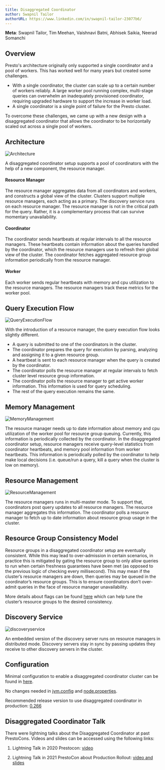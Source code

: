 ```yaml
---
title: Disaggregated Coordinator
author: Swapnil Tailor
authorURL: https://www.linkedin.com/in/swapnil-tailor-23077b6/
---
```


**Meta**: Swapnil Tailor, Tim Meehan, Vaishnavi Batni, Abhisek Saikia, Neerad Somanchi

## Overview
Presto's architecture originally only supported a single coordinator and a pool of workers. This has worked well for many years but created some challenges.

- With a single coordinator, the cluster can scale up to a certain number of workers reliably. A large worker pool running complex, multi-stage queries can overwhelm an inadequately provisioned coordinator, requiring upgraded hardware to support the increase in worker load.
- A single coordinator is a single point of failure for the Presto cluster.

To overcome these challenges, we came up with a new design with a disaggregated coordinator that allows the coordinator to be horizontally scaled out across a single pool of workers.

<!--truncate-->

## Architecture
![Architecture](/img/blog/2022-04-15-disaggregated-coordinator/disaggregated-coordinator-architecture.png)

A disaggregated coordinator setup supports a pool of coordinators with the help of a new component, the resource manager.


#### Resource Manager
The resource manager aggregates data from all coordinators and workers, and constructs a global view of the cluster. Clusters support multiple resource managers, each acting as a primary. The discovery service runs on each resource manager.
The resource manager is not in the critical path for the query.  Rather, it is a complementary process that can survive momentary unavailability.

#### Coordinator
The coordinator sends heartbeats at regular intervals to all the resource managers. These heartbeats contain information about the queries handled by the coordinator, which the resource managers use to refresh their global view of the cluster. The coordinator fetches aggregated resource group information periodically from the resource manager.

#### Worker
Each worker sends regular heartbeats with memory and cpu utilization to the resource managers. The resource managers track these metrics for the worker pool.

## Query Execution Flow
![QueryExecutionFlow](/img/blog/2022-04-15-disaggregated-coordinator/query-execution-flow.png)

With the introduction of a resource manager, the query execution flow looks slightly different.

- A query is submitted to one of the coordinators in the cluster.
- The coordinator prepares the query for execution by parsing, analyzing and assigning it to a given resource group. 
- A heartbeat is sent to each resource manager when the query is created by the coordinator.
- The coordinator polls the resource manager at regular intervals to fetch cluster level resource group information.
- The coordinator polls the resource manager to get active worker information. This information is used for query scheduling.
- The rest of the query execution remains the same.


## Memory Management
![MemoryManagement](/img/blog/2022-04-15-disaggregated-coordinator/memory-management.png)

The resource manager needs up to date information about memory and cpu utilization of the worker pool for resource group queuing. Currently, this information is periodically collected by the coordinator. In the disaggregated coordinator setup, resource managers receive query-level statistics from coordinator heartbeats, and memory pool information from worker heartbeats. This information is periodically polled by the coordinator to help make local decisions (i.e. queue/run a query, kill a query when the cluster is low on memory).

## Resource Management
![ResourceManagement](/img/blog/2022-04-15-disaggregated-coordinator/resource-management.png)

The resource managers runs in multi-master mode. To support that, coordinators post query updates to all resource managers. The resource manager aggregates this information. The coordinator polls a resource manager to fetch up to date information about resource group usage in the cluster.

## Resource Group Consistency Model

Resource groups in a disaggregated coordinator setup are eventually consistent.  While this may lead to over-admission in certain scenarios, in practice this is mitigated by gating the resource group to only allow queries to run when certain freshness guarantees have been met (as opposed to the previous logic of checking every millisecond).  This may mean if the cluster’s resource managers are down, then queries may be queued in the coordinator’s resource groups.  This is to ensure coordinators don’t over-admit queries in the face of resource manager unavailability.

More details about flags can be found [here](https://prestodb.io/docs/current/installation/deployment.html#config-properties) which can help tune the cluster’s resource groups to the desired consistency.

## Discovery Service
![discoveryservice](/img/blog/2022-04-15-disaggregated-coordinator/discovery-service.png)

An embedded version of the discovery server runs on resource managers in distributed mode. Discovery servers stay in sync by passing updates they receive to other discovery servers in the cluster.

## Configuration

Minimal configuration to enable a disaggregated coordinator cluster can be found in [here](https://prestodb.io/docs/current/installation/deployment.html#config-properties).

No changes needed in [jvm.config](https://prestodb.io/docs/current/installation/deployment.html#jvm-config) and [node.properties](https://prestodb.io/docs/current/installation/deployment.html#node-properties).

Recommended release version to use disaggregated coordinator in production: [0.266](https://prestodb.io/docs/current/release/release-0.266.html#release-release-0-266--page-root)

## Disaggregated Coordinator Talk

There were lightning talks about the Disaggregated Coordinator at past PrestoCons. Videos and slides can be accessed using the following links:

1. Lightning Talk in 2020 Prestocon: [video](https://www.youtube.com/watch?v=slwPm-mROZ0)

2. Lightning Talk in 2021 PrestoCon about Production Rollout: [video and slides](https://prestodb.io/prestocon_2021.html#Disaggregated_Coordinator_Production_Rollout)

